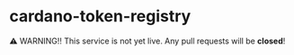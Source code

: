 # cardano-token-registry

:warning: WARNING!! This service is not yet live. Any pull requests will be __closed__!
